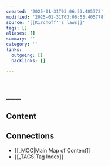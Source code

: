 ```yaml
---
created: '2025-01-31T03:06:53.405772'
modified: '2025-01-31T03:06:53.405778'
source: '[[Kirchoff''s laws]]'
tags: []
aliases: []
summary: ''
category: ''
links:
  outgoing: []
  backlinks: []

---
```


# ___

## Content


## Connections
- [[_MOC|Main Map of Content]]
- [[_TAGS|Tag Index]]
